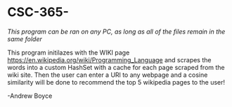 # CSC-365-

*This program can be ran on any PC, as long as all of the files remain in the same folder*

  This program initilazes with the WIKI page https://en.wikipedia.org/wiki/Programming_Language and scrapes the words
into a custom HashSet with a cache for each page scraped from the wiki site. Then the user can enter a URl to any webpage and
a cosine similarity will be done to recommend the top 5 wikipedia pages to the user!

-Andrew Boyce


